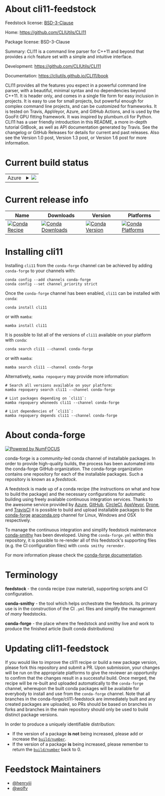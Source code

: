 About cli11-feedstock
=====================

Feedstock license: [BSD-3-Clause](https://github.com/conda-forge/cli11-feedstock/blob/main/LICENSE.txt)

Home: https://github.com/CLIUtils/CLI11

Package license: BSD-3-Clause

Summary: CLI11 is a command line parser for C++11 and beyond that provides a rich feature set with a simple and intuitive interface.

Development: https://github.com/CLIUtils/CLI11

Documentation: https://cliutils.github.io/CLI11/book

CLI11 provides all the features you expect in a powerful command line
parser, with a beautiful, minimal syntax and no dependencies beyond
C++11. It is header only, and comes in a single file form for easy
inclusion in projects. It is easy to use for small projects, but
powerful enough for complex command line projects, and can be
customized for frameworks. It is tested on Travis, AppVeyor, Azure,
and GitHub Actions, and is used by the GooFit GPU fitting framework.
It was inspired by plumbum.cli for Python. CLI11 has a user friendly
introduction in this README, a more in-depth tutorial GitBook, as well
as API documentation generated by Travis. See the changelog or GitHub
Releases for details for current and past releases. Also see the
Version 1.0 post, Version 1.3 post, or Version 1.6 post for more
information.


Current build status
====================


<table>
    
  <tr>
    <td>Azure</td>
    <td>
      <details>
        <summary>
          <a href="https://dev.azure.com/conda-forge/feedstock-builds/_build/latest?definitionId=9921&branchName=main">
            <img src="https://dev.azure.com/conda-forge/feedstock-builds/_apis/build/status/cli11-feedstock?branchName=main">
          </a>
        </summary>
        <table>
          <thead><tr><th>Variant</th><th>Status</th></tr></thead>
          <tbody><tr>
              <td>linux_64</td>
              <td>
                <a href="https://dev.azure.com/conda-forge/feedstock-builds/_build/latest?definitionId=9921&branchName=main">
                  <img src="https://dev.azure.com/conda-forge/feedstock-builds/_apis/build/status/cli11-feedstock?branchName=main&jobName=linux&configuration=linux%20linux_64_" alt="variant">
                </a>
              </td>
            </tr><tr>
              <td>linux_aarch64</td>
              <td>
                <a href="https://dev.azure.com/conda-forge/feedstock-builds/_build/latest?definitionId=9921&branchName=main">
                  <img src="https://dev.azure.com/conda-forge/feedstock-builds/_apis/build/status/cli11-feedstock?branchName=main&jobName=linux&configuration=linux%20linux_aarch64_" alt="variant">
                </a>
              </td>
            </tr><tr>
              <td>linux_ppc64le</td>
              <td>
                <a href="https://dev.azure.com/conda-forge/feedstock-builds/_build/latest?definitionId=9921&branchName=main">
                  <img src="https://dev.azure.com/conda-forge/feedstock-builds/_apis/build/status/cli11-feedstock?branchName=main&jobName=linux&configuration=linux%20linux_ppc64le_" alt="variant">
                </a>
              </td>
            </tr><tr>
              <td>osx_64</td>
              <td>
                <a href="https://dev.azure.com/conda-forge/feedstock-builds/_build/latest?definitionId=9921&branchName=main">
                  <img src="https://dev.azure.com/conda-forge/feedstock-builds/_apis/build/status/cli11-feedstock?branchName=main&jobName=osx&configuration=osx%20osx_64_" alt="variant">
                </a>
              </td>
            </tr><tr>
              <td>osx_arm64</td>
              <td>
                <a href="https://dev.azure.com/conda-forge/feedstock-builds/_build/latest?definitionId=9921&branchName=main">
                  <img src="https://dev.azure.com/conda-forge/feedstock-builds/_apis/build/status/cli11-feedstock?branchName=main&jobName=osx&configuration=osx%20osx_arm64_" alt="variant">
                </a>
              </td>
            </tr><tr>
              <td>win_64</td>
              <td>
                <a href="https://dev.azure.com/conda-forge/feedstock-builds/_build/latest?definitionId=9921&branchName=main">
                  <img src="https://dev.azure.com/conda-forge/feedstock-builds/_apis/build/status/cli11-feedstock?branchName=main&jobName=win&configuration=win%20win_64_" alt="variant">
                </a>
              </td>
            </tr>
          </tbody>
        </table>
      </details>
    </td>
  </tr>
</table>

Current release info
====================

| Name | Downloads | Version | Platforms |
| --- | --- | --- | --- |
| [![Conda Recipe](https://img.shields.io/badge/recipe-cli11-green.svg)](https://anaconda.org/conda-forge/cli11) | [![Conda Downloads](https://img.shields.io/conda/dn/conda-forge/cli11.svg)](https://anaconda.org/conda-forge/cli11) | [![Conda Version](https://img.shields.io/conda/vn/conda-forge/cli11.svg)](https://anaconda.org/conda-forge/cli11) | [![Conda Platforms](https://img.shields.io/conda/pn/conda-forge/cli11.svg)](https://anaconda.org/conda-forge/cli11) |

Installing cli11
================

Installing `cli11` from the `conda-forge` channel can be achieved by adding `conda-forge` to your channels with:

```
conda config --add channels conda-forge
conda config --set channel_priority strict
```

Once the `conda-forge` channel has been enabled, `cli11` can be installed with `conda`:

```
conda install cli11
```

or with `mamba`:

```
mamba install cli11
```

It is possible to list all of the versions of `cli11` available on your platform with `conda`:

```
conda search cli11 --channel conda-forge
```

or with `mamba`:

```
mamba search cli11 --channel conda-forge
```

Alternatively, `mamba repoquery` may provide more information:

```
# Search all versions available on your platform:
mamba repoquery search cli11 --channel conda-forge

# List packages depending on `cli11`:
mamba repoquery whoneeds cli11 --channel conda-forge

# List dependencies of `cli11`:
mamba repoquery depends cli11 --channel conda-forge
```


About conda-forge
=================

[![Powered by
NumFOCUS](https://img.shields.io/badge/powered%20by-NumFOCUS-orange.svg?style=flat&colorA=E1523D&colorB=007D8A)](https://numfocus.org)

conda-forge is a community-led conda channel of installable packages.
In order to provide high-quality builds, the process has been automated into the
conda-forge GitHub organization. The conda-forge organization contains one repository
for each of the installable packages. Such a repository is known as a *feedstock*.

A feedstock is made up of a conda recipe (the instructions on what and how to build
the package) and the necessary configurations for automatic building using freely
available continuous integration services. Thanks to the awesome service provided by
[Azure](https://azure.microsoft.com/en-us/services/devops/), [GitHub](https://github.com/),
[CircleCI](https://circleci.com/), [AppVeyor](https://www.appveyor.com/),
[Drone](https://cloud.drone.io/welcome), and [TravisCI](https://travis-ci.com/)
it is possible to build and upload installable packages to the
[conda-forge](https://anaconda.org/conda-forge) [anaconda.org](https://anaconda.org/)
channel for Linux, Windows and OSX respectively.

To manage the continuous integration and simplify feedstock maintenance
[conda-smithy](https://github.com/conda-forge/conda-smithy) has been developed.
Using the ``conda-forge.yml`` within this repository, it is possible to re-render all of
this feedstock's supporting files (e.g. the CI configuration files) with ``conda smithy rerender``.

For more information please check the [conda-forge documentation](https://conda-forge.org/docs/).

Terminology
===========

**feedstock** - the conda recipe (raw material), supporting scripts and CI configuration.

**conda-smithy** - the tool which helps orchestrate the feedstock.
                   Its primary use is in the construction of the CI ``.yml`` files
                   and simplify the management of *many* feedstocks.

**conda-forge** - the place where the feedstock and smithy live and work to
                  produce the finished article (built conda distributions)


Updating cli11-feedstock
========================

If you would like to improve the cli11 recipe or build a new
package version, please fork this repository and submit a PR. Upon submission,
your changes will be run on the appropriate platforms to give the reviewer an
opportunity to confirm that the changes result in a successful build. Once
merged, the recipe will be re-built and uploaded automatically to the
`conda-forge` channel, whereupon the built conda packages will be available for
everybody to install and use from the `conda-forge` channel.
Note that all branches in the conda-forge/cli11-feedstock are
immediately built and any created packages are uploaded, so PRs should be based
on branches in forks and branches in the main repository should only be used to
build distinct package versions.

In order to produce a uniquely identifiable distribution:
 * If the version of a package **is not** being increased, please add or increase
   the [``build/number``](https://docs.conda.io/projects/conda-build/en/latest/resources/define-metadata.html#build-number-and-string).
 * If the version of a package **is** being increased, please remember to return
   the [``build/number``](https://docs.conda.io/projects/conda-build/en/latest/resources/define-metadata.html#build-number-and-string)
   back to 0.

Feedstock Maintainers
=====================

* [@henryiii](https://github.com/henryiii/)
* [@wolfv](https://github.com/wolfv/)

